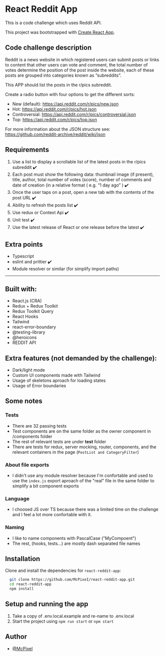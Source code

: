 # React Reddit App

This is a code challenge which uses Reddit API.

This project was bootstrapped with [Create React App](https://github.com/facebook/create-react-app).

## Code challenge description

Reddit is a news website in which registered users can submit posts or links
to content that other users can vote and comment, the total number of votes
determine the position of the post inside the website, each of these posts are
grouped into categories known as “subreddits”.

This APP should list the posts in the r/pics subreddit.

Create a radio button with four options to get the different sorts:

* New (default): https://api.reddit.com/r/pics/new.json
* Hot: https://api.reddit.com/r/pics/hot.json
* Controversial: https://api.reddit.com/r/pics/controversial.json
* Top: https://api.reddit.com/r/pics/top.json

For more information about the JSON structure see:
https://github.com/reddit-archive/reddit/wiki/json

## Requirements

1. Use a list to display a scrollable list of the latest posts in the r/pics subreddit :heavy_check_mark:
2. Each post must show the following data: thumbnail image (if present), title, author, total number of votes (score), number of comments and date of creation (in a relative format ( e.g. “1 day ago” ) :heavy_check_mark:
3. Once the user taps on a post, open a new tab with the contents of the post URL :heavy_check_mark:
4. Ability to refresh the posts list :heavy_check_mark:
5. Use redux or Context Api :heavy_check_mark:
6. Unit test :heavy_check_mark:
7. Use the latest release of React or one release before the latest :heavy_check_mark:

## Extra points

* Typescript
* eslint and prittier :heavy_check_mark:
* Module resolver or similar (for simplify import paths)

<hr />

## Built with:

* React.js (CRA)
* Redux + Redux Toolkit
* Redux Toolkit Query
* React Hooks 
* Tailwind
* react-error-boundary
* @testing-library
* @heroicons
* REDDIT API

## Extra features (not demanded by the challenge):

* Dark/light mode
* Custom UI components made with Tailwind
* Usage of skeletons aproach for loading states
* Usage of Error boundaries

## Some notes

### Tests

* There are 32 passing tests
* Test components are on the same folder as the owner component in /components folder
* The rest of relevant tests are under __test__ folder
* There are tests for redux, server mocking, router, components, and the relevant containers in the page (`PostList and CategoryFilter`)

### About file exports
* I didn't use any module resolver because I'm confortable and used to use the `index.js` export aproach of the "real" file in the same folder to simplify a bit component exports

### Language

* I choosed JS over TS because there was a limited time on the challenge and I feel a lot more confortable with it.

### Naming

* I like to name components with PascalCase ("MyCompoent")
* The rest, (hooks, tests...) are mostly dash separated file names

## Installation 

Clone and install the dependencies for `react-reddit-app`:

```bash 
  git clone https://github.com/McPixeI/react-reddit-app.git
  cd react-reddit-app
  npm install
```

## Setup and running the app

1. Take a copy of .env.local.example and re-name to .env.local
2. Start the project using `npm run start` or `npm start`

## Author

- [@McPixeI](https://github.com/McPixeI)